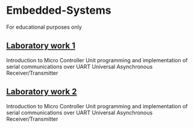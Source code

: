 # Embedded-Systems
For educational purposes only 

## [Laboratory work 1 ](https://github.com/bircumaxim/embedded-systems/blob/master/Lab1/report/report.pdf)
 Introduction to Micro Controller Unit programming and implementation of serial communications over UART Universal Asynchronous Receiver/Transmitter
 
## [Laboratory work 2 ](https://github.com/bircumaxim/embedded-systems/blob/master/Lab2/report/report.pdf)
 Introduction to Micro Controller Unit programming and implementation of serial communications over UART Universal Asynchronous Receiver/Transmitter

